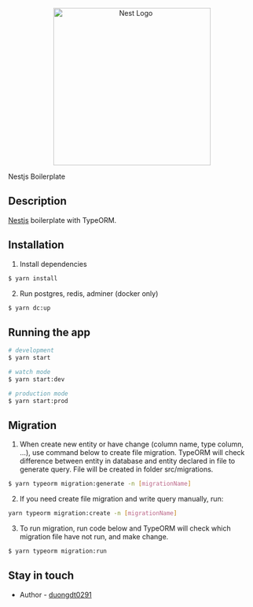 <p align="center">
  <a href="http://nestjs.com/" target="blank"><img src="https://nestjs.com/img/logo_text.svg" width="320" alt="Nest Logo" /></a>
</p

# Nestjs Boilerplate

## Description

[Nestjs](https://github.com/nestjs/nest) boilerplate with TypeORM.

## Installation

1. Install dependencies

```bash
$ yarn install
```

2. Run postgres, redis, adminer (docker only)

```bash
$ yarn dc:up
```

## Running the app

```bash
# development
$ yarn start

# watch mode
$ yarn start:dev

# production mode
$ yarn start:prod
```

## Migration

1. When create new entity or have change (column name, type column, ...), use command below to create file migration. TypeORM will check difference between entity in database and entity declared in file to generate query. File will be created in folder src/migrations.

```bash
$ yarn typeorm migration:generate -n [migrationName]
```

2. If you need create file migration and write query manually, run:

```bash
yarn typeorm migration:create -n [migrationName]
```

3. To run migration, run code below and TypeORM will check which migration file have not run, and make change.

```bash
$ yarn typeorm migration:run
```

## Stay in touch

- Author - [duongdt0291](https://duongdt0291.github.io)
